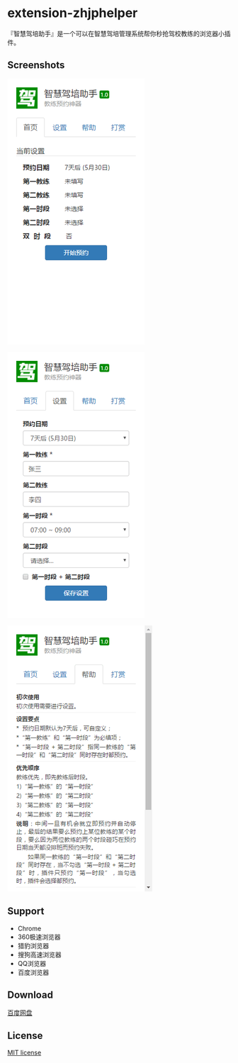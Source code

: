# extension-zhjphelper

『智慧驾培助手』是一个可以在智慧驾培管理系统帮你秒抢驾校教练的浏览器小插件。

## Screenshots

![zhjphelper-screenshot](https://raw.githubusercontent.com/jyboy/extension-zhjphelper/master/screenshots/home.png)

![zhjphelper-screenshot](https://raw.githubusercontent.com/jyboy/extension-zhjphelper/master/screenshots/setting.png)

![zhjphelper-screenshot](https://raw.githubusercontent.com/jyboy/extension-zhjphelper/master/screenshots/help.png)

## Support

- Chrome
- 360极速浏览器
- 猎豹浏览器
- 搜狗高速浏览器
- QQ浏览器
- 百度浏览器

## Download

[百度网盘](http://pan.baidu.com/s/1mhH2SfI)

## License

[MIT license](https://github.com/jyboy/extension-zhjphelper/blob/master/LICENSE)
